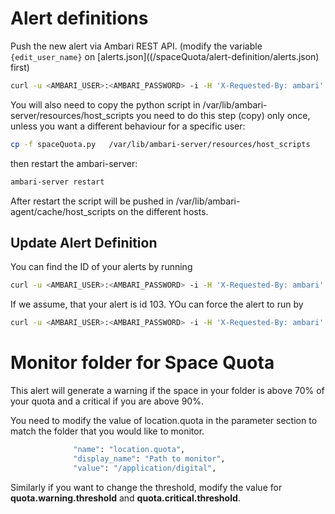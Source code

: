# Alert definitions

Push the new alert via Ambari REST API. (modify the variable `{edit_user_name}` on [alerts.json]((/spaceQuota/alert-definition/alerts.json) first)

```sh
curl -u <AMBARI_USER>:<AMBARI_PASSWORD> -i -H 'X-Requested-By: ambari' -X POST -d @alerts.json http://<AMBARI_CLUSTER>:8080/api/v1/clusters/<CLUSTER_NAME>/alert_definitions
```
You will also need to copy the python script in /var/lib/ambari-server/resources/host_scripts 
you need to do this step (copy) only once, unless you want a different behaviour for a specific user:

```sh
cp -f spaceQuota.py   /var/lib/ambari-server/resources/host_scripts
```

then restart the ambari-server:

```sh
ambari-server restart
```

After restart the script will be pushed in /var/lib/ambari-agent/cache/host_scripts on the different hosts.

## Update Alert Definition

You can find the ID of your alerts by running
```sh
curl -u <AMBARI_USER>:<AMBARI_PASSWORD> -i -H 'X-Requested-By: ambari' -X GET http://<AMBARI_CLUSTER>:8080/api/v1/clusters/<CLUSTER_NAME>/alert_definitions
```

If we assume, that your alert is id 103. YOu can force the alert to run by
```sh
curl -u <AMBARI_USER>:<AMBARI_PASSWORD> -i -H 'X-Requested-By: ambari' -X PUT  http://<AMBARI_CLUSTER>:8080/api/v1/clusters/<CLUSTER_NAME>/alert_definitions/103?run_now=true
```


# Monitor folder for Space Quota

This alert will generate a warning if the space in your folder is above 70% of your quota and a critical if you are above 90%.

You need to modify the value of location.quota in the parameter section to match the folder that you would like to monitor.
```sh
              "name": "location.quota",
              "display_name": "Path to monitor",
              "value": "/application/digital",
```
Similarly if you want to change the threshold, modify the value for **quota.warning.threshold** and **quota.critical.threshold**.
